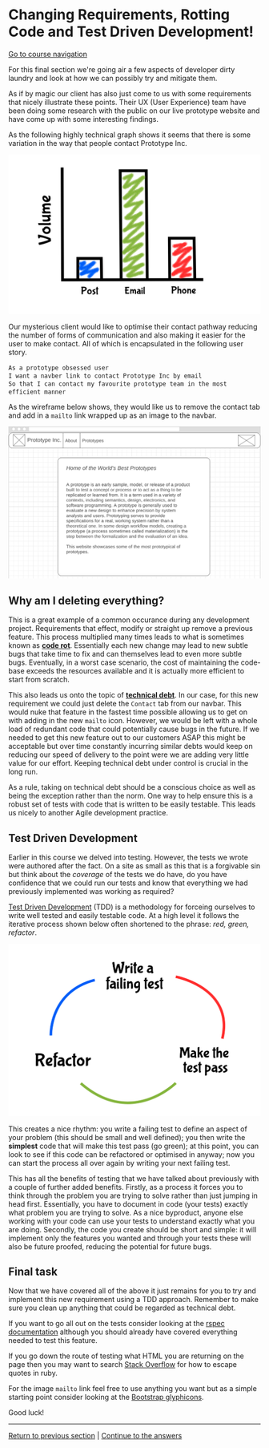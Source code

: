 Changing Requirements, Rotting Code and Test Driven Development!
==================================================================

[Go to course navigation](../navigation.md)

For this final section we're going air a few aspects of developer dirty laundry and look at how we can possibly try and mitigate them.

As if by magic our client has also just come to us with some requirements that nicely illustrate these points. Their UX (User Experience) team have been doing some research with the public on our live prototype website and have come up with some interesting findings.

As the following highly technical graph shows it seems that there is some variation in the way that people contact Prototype Inc.

![graph](../images/graph.png)

Our mysterious client would like to optimise their contact pathway reducing the number of forms of communication and also making it easier for the user to make contact. All of which is encapsulated in the following user story.

```
As a prototype obsessed user
I want a navber link to contact Prototype Inc by email 
So that I can contact my favourite prototype team in the most efficient manner
```

As the wireframe below shows, they would like us to remove the contact tab and add in a `mailto` link wrapped up as an image to the navbar.

![final wireframe](../images/finalWireframe.png)

Why am I deleting everything?
-----------------------------

This is a great example of a common occurance during any development project. Requirements that effect, modify or straight up remove a previous feature. This process multiplied many times leads to what is sometimes known as **[code rot](http://www.agile-process.org/change.html)**. Essentially each new change may lead to new subtle bugs that take time to fix and can themselves lead to even more subtle bugs. Eventually, in a worst case scenario, the cost of maintaining the code-base exceeds the resources available and it is actually more efficient to start from scratch.

This also leads us onto the topic of **[technical debt](https://martinfowler.com/bliki/TechnicalDebt.html)**. In our case, for this new requirement we could just delete the `Contact` tab from our navbar. This would nuke that feature in the fastest time possible allowing us to get on with adding in the new `mailto` icon. However, we would be left with a whole load of redundant code that could potentially cause bugs in the future. If we needed to get this new feature out to our customers ASAP this might be acceptable but over time constantly incurring similar debts would keep on reducing our speed of delivery to the point were we are adding very little value for our effort. Keeping technical debt under control is crucial in the long run.

As a rule, taking on technical debt should be a conscious choice as well as being the exception rather than the norm. One way to help ensure this is a robust set of tests with code that is written to be easily testable. This leads us nicely to another Agile development practice.

Test Driven Development
----------------------

Earlier in this course we delved into testing. However, the tests we wrote were authored after the fact. On a site as small as this that is a forgivable sin but think about the *coverage* of the tests we do have, do you have confidence that we could run our tests and know that everything we had previously implemented was working as required?

[Test Driven Development](http://www.extremeprogramming.org/rules/testfirst.html) (TDD) is a methodology for forceing ourselves to write well tested and easily testable code. At a high level it follows the iterative process shown below often shortened to the phrase: *red, green, refactor*.

![TDD](../images/tdd.png)

This creates a nice rhythm: you write a failing test to define an aspect of your problem (this should be small and well defined); you then write the **simplest** code that will make this test pass (go green); at this point, you can look to see if this code can be refactored or optimised in anyway; now you can start the process all over again by writing your next failing test.

This has all the benefits of testing that we have talked about previously with a couple of further added benefits. Firstly, as a process it forces you to think through the problem you are trying to solve rather than just jumping in head first. Essentially, you have to document in code (your tests) exactly what problem you are trying to solve. As a nice byproduct, anyone else working with your code can use your tests to understand exactly what you are doing. Secondly, the code you create should be short and simple: it will implement only the features you wanted and through your tests these will also be future proofed, reducing the potential for future bugs.

Final task
----------

Now that we have covered all of the above it just remains for you to try and implement this new requirement using a TDD approach. Remember to make sure you clean up anything that could be regarded as technical debt.

If you want to go all out on the tests consider looking at the [rspec documentation](http://rspec.info/documentation/3.6/rspec-core/) although you should already have covered everything needed to test this feature.

If you go down the route of testing what HTML you are returning on the page then you may want to search [Stack Overflow](https://stackoverflow.com) for how to escape quotes in ruby.

For the image `mailto` link feel free to use anything you want but as a simple starting point consider looking at the [Bootstrap glyphicons](https://getbootstrap.com/docs/3.3/components/).

Good luck!

----------------------------------
[Return to previous section](../courseSections/section14.md) | [Continue to the answers](../tasks/task7.md)

